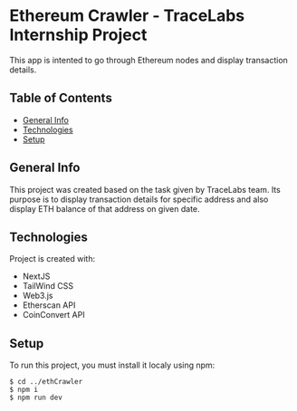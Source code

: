 # Ethereum Crawler - TraceLabs Internship Project

This app is intented to go through Ethereum nodes and display transaction details.

## Table of Contents

-   [General Info](#general-info)
-   [Technologies](#technologies)
-   [Setup](#setup)

## General Info

This project was created based on the task given by TraceLabs team. Its purpose is to display transaction details for specific address and also display ETH balance of that address on given date.

## Technologies

Project is created with:

-   NextJS
-   TailWind CSS
-   Web3.js
-   Etherscan API
-   CoinConvert API

## Setup

To run this project, you must install it localy using npm:

```
$ cd ../ethCrawler
$ npm i
$ npm run dev
```
